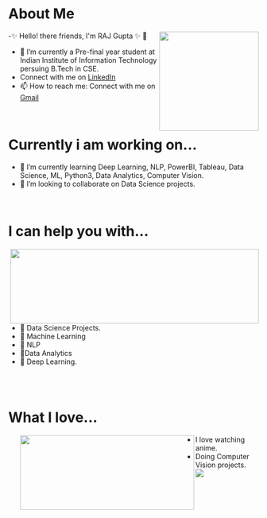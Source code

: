  <h1> About Me</h1>
 <p title=About Me>
-✨ Hello! there friends, I'm RAJ Gupta ✨ 👋 
<img align="right" width="200" height="200" src="https://media.giphy.com/media/4FQMuOKR6zQRO/giphy.gif">     
 
<ul>
<li>🔭 I’m currently a Pre-final year student at Indian Institute of Information Technology persuing B.Tech in CSE. </li>
<li>Connect with me on <a href="https://www.linkedin.com/in/raj-gupta-8a2a95194">LinkedIn </a></li>
<li> 📫 How to reach me: Connect with me on <a href="rajmanmauji@gmail.com"> Gmail </a></li>
 </ul> </p> 
 
 <br>
 <h1> Currently i am working on...</h1>
        <p title= What i love?>
 <ul>
<li>  🌱 I’m currently learning Deep Learning, NLP, PowerBI, Tableau, Data Science, ML, Python3, Data Analytics, Computer Vision. </li> 
<li> 👯 I’m looking to collaborate on Data Science projects.</li> 
 </ul>
 </p>
 
 <br>
   <h1> I can help you with...</h1>
  <p title=I can help you with...>
 <img align="right" width="500" height="150" src="https://media.giphy.com/media/l4pTsNgkamxfk2ZLq/giphy.gif">
 <ul>
 <li>  💬 Data Science Projects.</li>
  <li>  💬 Machine Learning</li>
  <li>  💬 NLP </li>
  <li>  💬Data Analytics</li>
 <li> 💬 Deep Learning.</li>
  </ul>
</p>
<br>  <br>  
  <h1> What I love...</h1>
  <p title=What I love ? >
  <ul>
 <img align="left" width="350" height="150" src="https://media.giphy.com/media/TIAR6SFcSF8wvDwddb/giphy.gif" >
 
  <li> I love watching anime. </li>
<li> Doing Computer Vision projects. </li>
   <img src="https://visitor-badge.glitch.me/badge?page_id=raj-gupta1">
 
</ul>
</p>
<br>  <br>  
<br>  
<br>  

